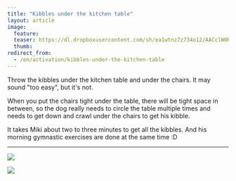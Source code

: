 ```yaml
---
title: "Kibbles under the kitchen table"
layout: article
image:
  feature:
  teaser: https://dl.dropboxusercontent.com/sh/ea1wtnz7z734o12/AACclW0RmwjFQjR26QroOi_Ga/aktivointi/nappulat-poydan-alla/DSC29490-245px.jpg
  thumb:
redirect_from:
  - /en/activation/kibbles-under-the-kitchen-table
---
```


Throw the kibbles under the kitchen table and under the chairs. It may sound "too easy", but it's not.

When you put the chairs tight under the table, there will be tight space in between, so the dog really needs to circle the table multiple times and needs to get down and crawl under the chairs to get his kibble.

It takes Miki about two to three minutes to get all the kibbles. And his morning gymnastic exercises are done at the same time :D

---

[![](https://dl.dropboxusercontent.com/sh/ea1wtnz7z734o12/AAAUcAEnS0tEDNCjz6mSz6Qea/aktivointi/nappulat-poydan-alla/DSC29490_2-800px.jpg)](https://dl.dropboxusercontent.com/sh/ea1wtnz7z734o12/AADV3OJxGreg6u-Y9LNMkug9a/aktivointi/nappulat-poydan-alla/DSC29490_2.jpg)

[![](https://dl.dropboxusercontent.com/sh/ea1wtnz7z734o12/AABZaIG8GBvXFY-QmoakAn-3a/aktivointi/nappulat-poydan-alla/DSC29489_2-800px.jpg)](https://dl.dropboxusercontent.com/sh/ea1wtnz7z734o12/AAAaIJ_RaD2SannyZP5NeyRWa/aktivointi/nappulat-poydan-alla/DSC29489_2.jpg)

